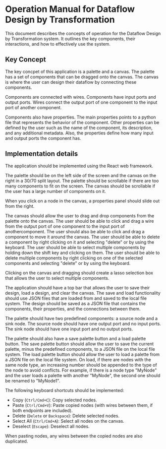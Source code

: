 # Operation Manual for Dataflow Design by Transformation

This document describes the concepts of operation for the Dataflow Design
by Transformation system. It outlines the key components, their
interactions, and how to effectively use the system.

## Key Concept

The key concpet of this application is a palette and a canvas. The palette
has a set of components that can be dragged onto the canvas. The canvas is
where the user can design their dataflow by connecting these components.

Components are connected with wires. Components have input ports and output
ports. Wires connect the output port of one component to the input port of
another component.

Components also have properties. The main properties points to a python
file that represents the behavior of the component. Other properties can be
defined by the user such as the name of the component, its description, and
any additional metadata. Also, the properties define how many input and
output ports the component has.

## Implementation details

The application should be implemented using the React web framework.

The palette should be on the left side of the screen and the canvas on the
right in a 30/70 split layout. The palette should be scrollable if there
are too many components to fit on the screen. The canvas should be
scrollable if the user has a large number of components on it.

When you click on a node in the canvas, a properties panel should slide out
from the right.

The canvas should allow the user to drag and drop components from the
palette onto the canvas. The user should be able to click and drag a wire
from the output port of one component to the input port of
anothercomponent. The user should also be able to click and drag a
component to move it around the canvas. The user should be able to delete a
component by right clicking on it and selecting "delete" or by using the
keyboard. The user should be able to select multiple components by holding
down the shift key and clicking on them. The user should be able to delete
multiple components by right clicking on one of the selected components and
selecting "delete" or by using the keyboard.

Clicking on the canvas and dragging should create a lasso selection box
that allows the user to select multiple components.

The application should have a top bar that allows the user to save their
design, load a design, and clear the canvas. The save and load
functionality should use JSON files that are loaded from and saved to the
local file system. The design should be saved as a JSON file that contains
the components, their properties, and the connections between them.

The palette should have two predefined components: a source node and a sink
node. The source node should have one output port and no input ports. The
sink node should have one input port and no output ports.

The palette should also have a save palette button and a load palette
button. The save palette button should allow the user to save the current
palette, minus the predefined components, to a JSON file on the local file
system. The load palette button should allow the user to load a palette
from a JSON file on the local file system. On load, if there are nodes with
the same node type, an increasing number should be appended to the type of
the node to avoid conflicts. For example, if there is a node type "MyNode"
and the user loads a palette with another "MyNode", the second one should
be renamed to "MyNode1".

The following keyboard shortcuts should be implemented:

- Copy (`Ctrl/Cmd+C`): Copy selected nodes.
- Paste (`Ctrl/Cmd+V`): Paste copied nodes (with wires between them, if
  both endpoints are included).
- Delete (`Delete` or `Backspace`): Delete selected nodes.
- Select All (`Ctrl/Cmd+A`): Select all nodes on the canvas.
- Deselect (`Escape`): Deselect all nodes.

When pasting nodes, any wires between the copied nodes are also duplicated.
